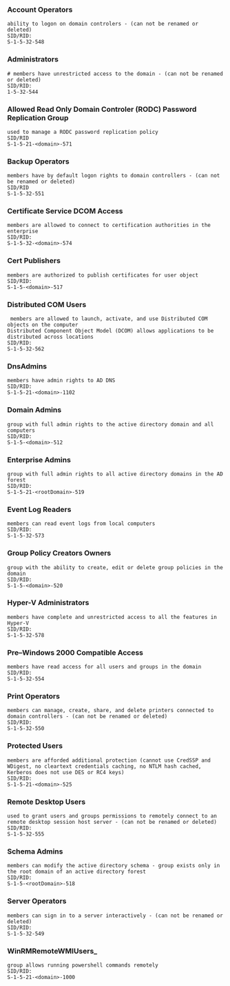 ### Account Operators
```
ability to logon on domain controlers - (can not be renamed or deleted)
SID/RID:
S-1-5-32-548
```

### Administrators
```
# members have unrestricted access to the domain - (can not be renamed or deleted)
SID/RID:
1-5-32-544
```

### Allowed Read Only Domain Controler (RODC) Password Replication Group
```
used to manage a RODC password replication policy
SID/RID
S-1-5-21-<domain>-571
```

### Backup Operators
```
members have by default logon rights to domain controllers - (can not be renamed or deleted)
SID/RID
S-1-5-32-551
```

### Certificate Service DCOM Access
```
members are allowed to connect to certification authorities in the enterprise
SID/RID:
S-1-5-32-<domain>-574
```

### Cert Publishers
```
members are authorized to publish certificates for user object
SID/RID:
S-1-5-<domain>-517
```

### Distributed COM Users
```
 members are allowed to launch, activate, and use Distributed COM objects on the computer
Distributed Component Object Model (DCOM) allows applications to be distributed across locations
SID/RID:
S-1-5-32-562
```

### DnsAdmins
```
members have admin rights to AD DNS 
SID/RID:
S-1-5-21-<domain>-1102
```

### Domain Admins
```
group with full admin rights to the active directory domain and all computers
SID/RID:
S-1-5-<domain>-512
```

### Enterprise Admins
```
group with full admin rights to all active directory domains in the AD forest
SID/RID:
S-1-5-21-<rootDomain>-519
```

### Event Log Readers
```
members can read event logs from local computers
SID/RID:
S-1-5-32-573
```

### Group Policy Creators Owners
```
group with the ability to create, edit or delete group policies in the domain
SID/RID:
S-1-5-<domain>-520
```

### Hyper-V Administrators
```
members have complete and unrestricted access to all the features in Hyper-V
SID/RID:
S-1-5-32-578
```

### Pre–Windows 2000 Compatible Access
```
members have read access for all users and groups in the domain
SID/RID:
S-1-5-32-554
```

### Print Operators
```
members can manage, create, share, and delete printers connected to domain controllers - (can not be renamed or deleted)
SID/RID:
S-1-5-32-550
```

### Protected Users
```
members are afforded additional protection (cannot use CredSSP and WDigest, no cleartext credentials caching, no NTLM hash cached, Kerberos does not use DES or RC4 keys)
SID/RID:
S-1-5-21-<domain>-525
```

### Remote Desktop Users
```
used to grant users and groups permissions to remotely connect to an remote desktop session host server - (can not be renamed or deleted)
SID/RID:
S-1-5-32-555
```

### Schema Admins
```
members can modify the active directory schema - group exists only in the root domain of an active directory forest
SID/RID:
S-1-5-<rootDomain>-518
```

### Server Operators
```
members can sign in to a server interactively - (can not be renamed or deleted)
SID/RID:
S-1-5-32-549
```

### WinRMRemoteWMIUsers_
```
group allows running powershell commands remotely
SID/RID:
S-1-5-21-<domain>-1000
```


